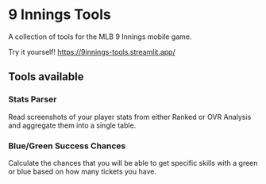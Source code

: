 # 9 Innings Tools

A collection of tools for the MLB 9 Innings mobile game.

Try it yourself! https://9innings-tools.streamlit.app/

## Tools available

### Stats Parser

Read screenshots of your player stats from either Ranked or OVR Analysis and aggregate them into a single table.

### Blue/Green Success Chances

Calculate the chances that you will be able to get specific skills with a green or blue based on how many tickets you have.
